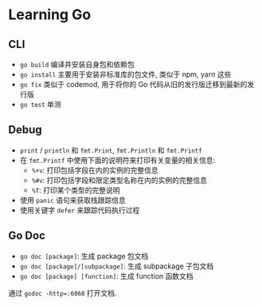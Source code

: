 # Learning Go

## CLI

- `go build` 编译并安装自身包和依赖包
- `go install` 主要用于安装非标准库的包文件, 类似于 npm, yarn 这些
- `go fix` 类似于 codemod, 用于将你的 Go 代码从旧的发行版迁移到最新的发行版
- `go test` 单测

## Debug

- `print` / `println` 和 `fmt.Print`, `fmt.Println` 和 `fmt.Printf`
- 在 `fmt.Printf` 中使用下面的说明符来打印有关变量的相关信息:
  - `%+v`: 打印包括字段在内的实例的完整信息
  - `%#v`: 打印包括字段和限定类型名称在内的实例的完整信息
  - `%T`: 打印某个类型的完整说明
- 使用 `panic` 语句来获取栈跟踪信息
- 使用关键字 `defer` 来跟踪代码执行过程

## Go Doc

- `go doc [package]`: 生成 package 包文档
- `go doc [package]/[subpackage]`: 生成 subpackage 子包文档
- `go doc [package] [function]`: 生成 function 函数文档

通过 `godoc -http=:6060` 打开文档.